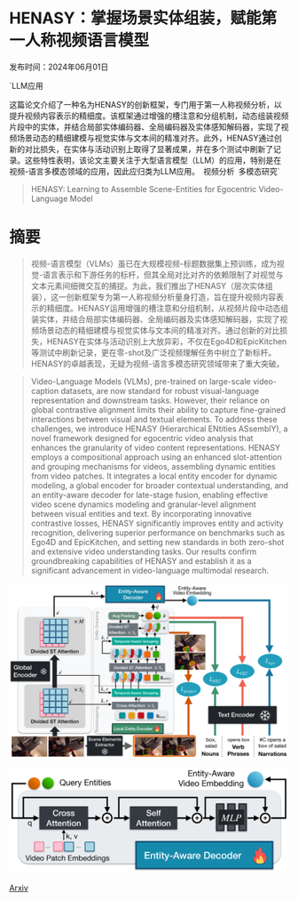 # HENASY：掌握场景实体组装，赋能第一人称视频语言模型

发布时间：2024年06月01日

`LLM应用

这篇论文介绍了一种名为HENASY的创新框架，专门用于第一人称视频分析，以提升视频内容表示的精细度。该框架通过增强的槽注意和分组机制，动态组装视频片段中的实体，并结合局部实体编码器、全局编码器及实体感知解码器，实现了视频场景动态的精细建模与视觉实体与文本间的精准对齐。此外，HENASY通过创新的对比损失，在实体与活动识别上取得了显著成果，并在多个测试中刷新了记录。这些特性表明，该论文主要关注于大型语言模型（LLM）的应用，特别是在视频-语言多模态领域的应用，因此应归类为LLM应用。` `视频分析` `多模态研究`

> HENASY: Learning to Assemble Scene-Entities for Egocentric Video-Language Model

# 摘要

> 视频-语言模型（VLMs）虽已在大规模视频-标题数据集上预训练，成为视觉-语言表示和下游任务的标杆，但其全局对比对齐的依赖限制了对视觉与文本元素间细微交互的捕捉。为此，我们推出了HENASY（层次实体组装），这一创新框架专为第一人称视频分析量身打造，旨在提升视频内容表示的精细度。HENASY运用增强的槽注意和分组机制，从视频片段中动态组装实体，并结合局部实体编码器、全局编码器及实体感知解码器，实现了视频场景动态的精细建模与视觉实体与文本间的精准对齐。通过创新的对比损失，HENASY在实体与活动识别上大放异彩，不仅在Ego4D和EpicKitchen等测试中刷新记录，更在零-shot及广泛视频理解任务中树立了新标杆。HENASY的卓越表现，无疑为视频-语言多模态研究领域带来了重大突破。

> Video-Language Models (VLMs), pre-trained on large-scale video-caption datasets, are now standard for robust visual-language representation and downstream tasks. However, their reliance on global contrastive alignment limits their ability to capture fine-grained interactions between visual and textual elements. To address these challenges, we introduce HENASY (Hierarchical ENtities ASsemblY), a novel framework designed for egocentric video analysis that enhances the granularity of video content representations. HENASY employs a compositional approach using an enhanced slot-attention and grouping mechanisms for videos, assembling dynamic entities from video patches. It integrates a local entity encoder for dynamic modeling, a global encoder for broader contextual understanding, and an entity-aware decoder for late-stage fusion, enabling effective video scene dynamics modeling and granular-level alignment between visual entities and text. By incorporating innovative contrastive losses, HENASY significantly improves entity and activity recognition, delivering superior performance on benchmarks such as Ego4D and EpicKitchen, and setting new standards in both zero-shot and extensive video understanding tasks. Our results confirm groundbreaking capabilities of HENASY and establish it as a significant advancement in video-language multimodal research.

![HENASY：掌握场景实体组装，赋能第一人称视频语言模型](../../../paper_images/2406.00307/x1.png)

![HENASY：掌握场景实体组装，赋能第一人称视频语言模型](../../../paper_images/2406.00307/x2.png)

[Arxiv](https://arxiv.org/abs/2406.00307)